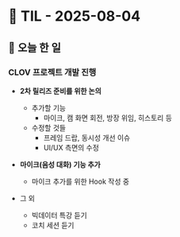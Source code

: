 # 📅 TIL - 2025-08-04

## 📌 오늘 한 일

### CLOV 프로젝트 개발 진행
- **2차 릴리즈 준비를 위한 논의**
  - 추가할 기능
    - 마이크, 캠 화면 회전, 방장 위임, 히스토리 등
  - 수정할 것들
    - 프레임 드랍, 동시성 개선 이슈
    - UI/UX 측면의 수정

- **마이크(음성 대화) 기능 추가**
  - 마이크 추가를 위한 Hook 작성 중

- 그 외
  - 빅데이터 특강 듣기
  - 코치 세션 듣기